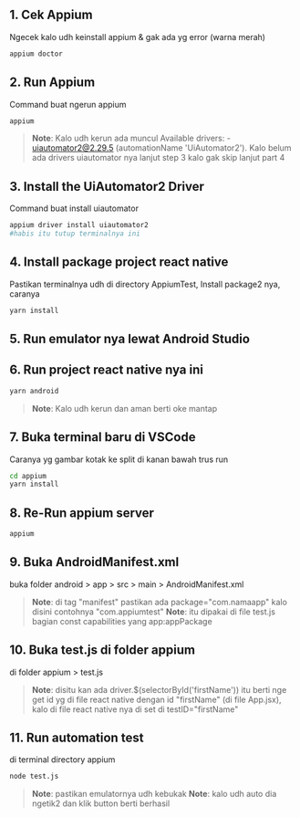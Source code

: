 ## 1. Cek Appium
Ngecek kalo udh keinstall appium & gak ada yg error (warna merah)
```bash
appium doctor
```
## 2. Run Appium
Command buat ngerun appium
```bash
appium
```
>**Note**: Kalo udh kerun ada muncul Available drivers: - uiautomator2@2.29.5 (automationName 'UiAutomator2'). Kalo belum ada drivers uiautomator nya lanjut step 3 kalo gak skip lanjut part 4
## 3. Install the UiAutomator2 Driver
Command buat install uiautomator
```bash
appium driver install uiautomator2
#habis itu tutup terminalnya ini
```
## 4. Install package project react native
Pastikan terminalnya udh di directory AppiumTest, Install package2 nya, caranya
```bash
yarn install
```
## 5. Run emulator nya lewat Android Studio
## 6. Run project react native nya ini
```bash
yarn android
```
>**Note**: Kalo udh kerun dan aman berti oke mantap
## 7. Buka terminal baru di VSCode
Caranya yg gambar kotak ke split di kanan bawah trus run
```bash
cd appium
yarn install
```
## 8. Re-Run appium server
```bash
appium
```
## 9. Buka AndroidManifest.xml
buka folder android > app > src > main > AndroidManifest.xml
>**Note**: di tag "manifest" pastikan ada package="com.namaapp" kalo disini contohnya "com.appiumtest"
>**Note**: itu dipakai di file test.js bagian const capabilities yang app:appPackage
## 10. Buka test.js di folder appium
di folder appium > test.js
>**Note**: disitu kan ada driver.$(selectorById('firstName')) itu berti nge get id yg di file react native dengan id "firstName" (di file App.jsx), kalo di file react native nya di set di testID="firstName"
## 11. Run automation test
di terminal directory appium
```bash
node test.js
```
>**Note**: pastikan emulatornya udh kebukak
>**Note**: kalo udh auto dia ngetik2 dan klik button berti berhasil
